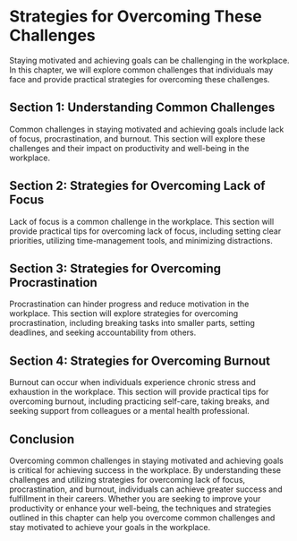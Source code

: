 Strategies for Overcoming These Challenges
=============================================================================================================================

Staying motivated and achieving goals can be challenging in the workplace. In this chapter, we will explore common challenges that individuals may face and provide practical strategies for overcoming these challenges.

Section 1: Understanding Common Challenges
------------------------------------------

Common challenges in staying motivated and achieving goals include lack of focus, procrastination, and burnout. This section will explore these challenges and their impact on productivity and well-being in the workplace.

Section 2: Strategies for Overcoming Lack of Focus
--------------------------------------------------

Lack of focus is a common challenge in the workplace. This section will provide practical tips for overcoming lack of focus, including setting clear priorities, utilizing time-management tools, and minimizing distractions.

Section 3: Strategies for Overcoming Procrastination
----------------------------------------------------

Procrastination can hinder progress and reduce motivation in the workplace. This section will explore strategies for overcoming procrastination, including breaking tasks into smaller parts, setting deadlines, and seeking accountability from others.

Section 4: Strategies for Overcoming Burnout
--------------------------------------------

Burnout can occur when individuals experience chronic stress and exhaustion in the workplace. This section will provide practical tips for overcoming burnout, including practicing self-care, taking breaks, and seeking support from colleagues or a mental health professional.

Conclusion
----------

Overcoming common challenges in staying motivated and achieving goals is critical for achieving success in the workplace. By understanding these challenges and utilizing strategies for overcoming lack of focus, procrastination, and burnout, individuals can achieve greater success and fulfillment in their careers. Whether you are seeking to improve your productivity or enhance your well-being, the techniques and strategies outlined in this chapter can help you overcome common challenges and stay motivated to achieve your goals in the workplace.
